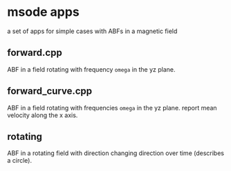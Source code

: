 # msode apps

a set of apps for simple cases with ABFs in a magnetic field

## forward.cpp

ABF in a field rotating with frequency `omega` in the yz plane.

## forward_curve.cpp

ABF in a field rotating with frequencies `omega` in the yz plane.
report mean velocity along the x axis.

## rotating

ABF in a rotating field with direction changing direction over time (describes a circle).
